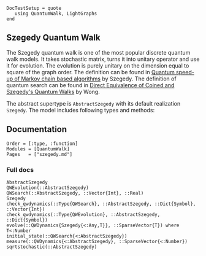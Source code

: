 ```@meta
DocTestSetup = quote
   using QuantumWalk, LightGraphs
end
```

## Szegedy Quantum Walk

The Szegedy quantum walk is one of the most popular discrete quantum walk models. It takes stochastic matrix, turns it into unitary operator and use it for evolution. The evolution is purely unitary on the dimension equal to square of the graph order. The definition can be found in [Quantum speed-up of Markov chain based algorithms](http://ieeexplore.ieee.org/abstract/document/1366222/) by Szegedy. The definition of quantum search can be found in [Direct Equivalence of Coined and Szegedy's Quantum Walks](https://arxiv.org/abs/1611.02238) by Wong.

The abstract supertype is `AbstractSzegedy` with its default realization `Szegedy`.
The model includes following types and methods:

## Documentation

```@index
Order = [:type, :function]
Modules = [QuantumWalk]
Pages   = ["szegedy.md"]
```

### Full docs

```@docs
AbstractSzegedy
QWEvolution(::AbstractSzegedy)
QWSearch(::AbstractSzegedy, ::Vector{Int}, ::Real)
Szegedy
check_qwdynamics(::Type{QWSearch}, ::AbstractSzegedy, ::Dict{Symbol}, ::Vector{Int})
check_qwdynamics(::Type{QWEvolution}, ::AbstractSzegedy, ::Dict{Symbol})
evolve(::QWDynamics{Szegedy{<:Any,T}}, ::SparseVector{T}) where T<:Number
initial_state(::QWSearch{<:AbstractSzegedy})
measure(::QWDynamics{<:AbstractSzegedy}, ::SparseVector{<:Number})
sqrtstochastic(::AbstractSzegedy)
```
